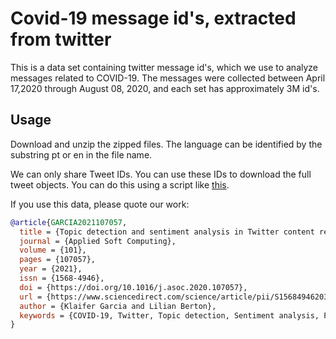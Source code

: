 # Covid-19 message id's, extracted from twitter

This is a data set containing twitter message id's, which we use to analyze messages related to COVID-19. The messages were collected between April 17,2020 through August 08, 2020, and each set has approximately 3M id's.

## Usage

Download and unzip the zipped files. The language can be identified by the substring pt or en in the file name.

We can only share Tweet IDs. You can use these IDs to download the full tweet objects. You can do this using a script like [this](https://github.com/digitalepidemiologylab/crowdbreaks-paper/blob/master/download_tweets.py).


If you use this data, please quote our work:
```bibtex
@article{GARCIA2021107057,
  title = {Topic detection and sentiment analysis in Twitter content related to COVID-19 from Brazil and the USA},
  journal = {Applied Soft Computing},
  volume = {101},
  pages = {107057},
  year = {2021},
  issn = {1568-4946},
  doi = {https://doi.org/10.1016/j.asoc.2020.107057},
  url = {https://www.sciencedirect.com/science/article/pii/S1568494620309959},
  author = {Klaifer Garcia and Lilian Berton},
  keywords = {COVID-19, Twitter, Topic detection, Sentiment analysis, Portuguese language, English language},
}
```
